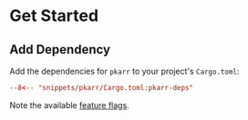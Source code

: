 # Get Started

## Add Dependency

Add the dependencies for `pkarr` to your project's `Cargo.toml`:

```toml
--8<-- "snippets/pkarr/Cargo.toml:pkarr-deps"
```

Note the available [feature flags](https://docs.rs/pkarr/latest/pkarr/#feature-flags).
